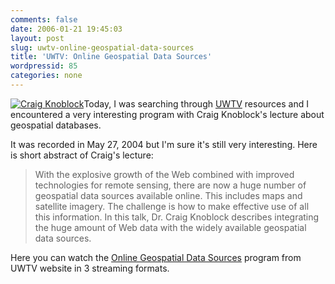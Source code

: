 ```yaml
---
comments: false
date: 2006-01-21 19:45:03
layout: post
slug: uwtv-online-geospatial-data-sources
title: 'UWTV: Online Geospatial Data Sources'
wordpressid: 85
categories: none
---
```



[![Craig Knoblock](http://www.researchchannel.org/images/inst/uw/cse04_geospat.jpg)](http://www.uwtv.org/programs/displayevent.asp?rid=2287)Today, I was searching through [UWTV](http://www.uwtv.org) resources and I encountered a very interesting program with Craig Knoblock's lecture about geospatial databases.







It was recorded in May 27, 2004 but I'm sure it's still very interesting. Here is short abstract of Craig's lecture:









> With the explosive growth of the Web combined with improved technologies for remote sensing, there are now a huge number of geospatial data sources available online. This includes maps and satellite imagery. The challenge is how to make effective use of all this information. In this talk, Dr. Craig Knoblock describes integrating the huge amount of Web data with the widely available geospatial data sources.










Here you can watch the [Online Geospatial Data Sources](http://www.uwtv.org/programs/displayevent.asp?rid=2287) program from UWTV website in 3 streaming formats.

